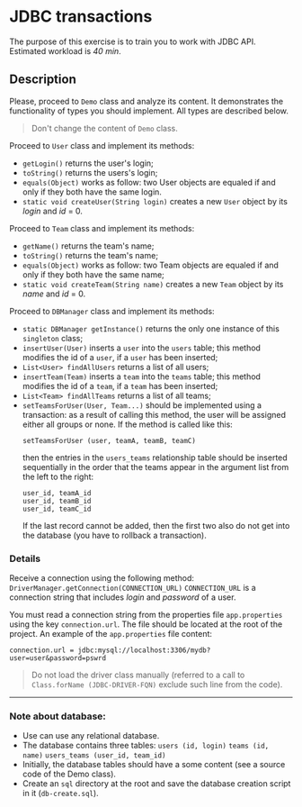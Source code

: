 # JDBC transactions
 
The purpose of this exercise is to train you to work with JDBC API.
Estimated workload is *40 min*.

## Description

Please, proceed to `Demo` class and analyze its content. It demonstrates the functionality of types you should implement. All types are described below.

> Don't change the content of `Demo` class.

Proceed to `User` class and implement its methods:
* `getLogin()` returns the user's login;
* `toString()` returns the users's login;
* `equals(Object)` works as follow: two User objects are equaled if and only if they both have the same login.
* `static void createUser(String login)` creates a new `User` object by its *login* and *id* = 0.

Proceed to `Team` class and implement its methods:
* `getName()` returns the team's name;
* `toString()` returns the team's name;
* `equals(Object)` works as follow: two Team objects are equaled if and only if they both have the same name;
* `static void createTeam(String name)` creates a new `Team` object by its *name* and *id* = 0.

Proceed to `DBManager` class and implement its methods:
* `static DBManager getInstance()` returns the only one instance of this `singleton` class;
* `insertUser(User)` inserts a `user` into the `users` table; this method modifies the id of a `user`, if a `user` has been inserted;
* `List<User> findAllUsers` returns a list of all users;
* `insertTeam(Team)` inserts a `team` into the `teams` table; this method modifies the id of a `team`, if a `team` has been inserted;
* `List<Team> findAllTeams` returns a list of all teams;
* `setTeamsForUser(User, Team...)` should be implemented using a transaction: as a result of calling this method, the user will be assigned either all groups or none. If the method is called like this:
    ```
    setTeamsForUser (user, teamA, teamB, teamC)
    ```
    then the entries in the `users_teams` relationship table should be inserted sequentially in the order that the teams appear in the argument list from the left to the right:
    ```
    user_id, teamA_id 
    user_id, teamB_id  
    user_id, teamC_id
    ```
    If the last record cannot be added, then the first two also do not get into the database (you have to rollback a transaction).  

### Details

Receive a connection using the following method:
`DriverManager.getConnection(CONNECTION_URL)`
`CONNECTION_URL` is a connection string that includes *login* and *password* of a user.

You must read a connection string from the properties file `app.properties` using the key `connection.url`. The file should be located at the root of the project. An example of the `app.properties` file content:
```
connection.url = jdbc:mysql://localhost:3306/mydb?user=user&password=pswrd
```

> Do not load the driver class manually (referred to a call to 
`Class.forName (JDBC-DRIVER-FQN)`
exclude such line from the code).

***

### Note about database:
* Use can use any relational database.  
* The database contains three tables: 
`users (id, login)`
`teams (id, name)`
`users_teams (user_id, team_id)`
* Initially, the database tables should have a some content (see a source code of the Demo class).
* Create an `sql` directory at the root and save the database creation script in it (`db-create.sql`).

